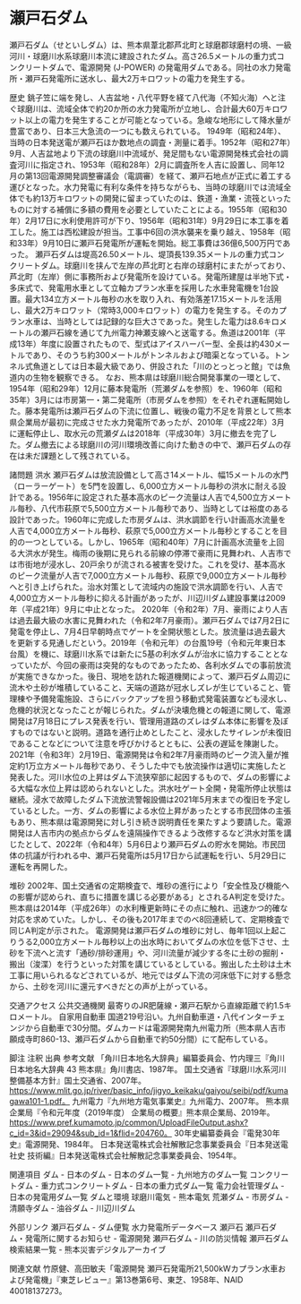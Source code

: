 # 瀬戸石ダム

瀬戸石ダム（せといしダム）は、熊本県葦北郡芦北町と球磨郡球磨村の境、一級河川・球磨川水系球磨川本流に建設されたダム。高さ26.5メートルの重力式コンクリートダムで、電源開発 (J-POWER) の発電用ダムである。同社の水力発電所・瀬戸石発電所に送水し、最大2万キロワットの電力を発生する。

歴史
銚子笠に端を発し、人吉盆地・八代平野を経て八代海（不知火海）へと注ぐ球磨川は、流域全体で約20か所の水力発電所が立地し、合計最大60万キロワット以上の電力を発生することが可能となっている。急峻な地形にして降水量が豊富であり、日本三大急流の一つにも数えられている。
1949年（昭和24年）、当時の日本発送電が瀬戸石ほか数地点の調査・測量に着手。1952年（昭和27年）9月、人吉盆地より下流の球磨川中流域が、発足間もない電源開発株式会社の調査河川に指定され、1953年（昭和28年）2月に調査所を人吉に設置し、同年12月の第13回電源開発調整審議会（電調審）を経て、瀬戸石地点が正式に着工する運びとなった。水力発電に有利な条件を持ちながらも、当時の球磨川では流域全体でも約13万キロワットの開発に留まっていたのは、鉄道・漁業・流筏といったものに対する補償に多額の費用を必要としていたことによる。1955年（昭和30年）2月17日に水利使用許可が下り、1956年（昭和31年）9月29日に本工事を着工した。施工は西松建設が担当。工事中6回の洪水襲来を乗り越え、1958年（昭和33年）9月10日に瀬戸石発電所が運転を開始。総工事費は36億6,500万円であった。
瀬戸石ダムは堤高26.50メートル、堤頂長139.35メートルの重力式コンクリートダム。球磨川を挟んで左岸の芦北町と右岸の球磨村にまたがっており、芦北町（左岸）側に事務所および発電所を設けている。発電所建屋は半地下式・多床式で、発電用水車として立軸カプラン水車を採用した水車発電機を1台設置。最大134立方メートル毎秒の水を取り入れ、有効落差17.15メートルを活用し、最大2万キロワット（常時3,000キロワット）の電力を発生する。そのカプラン水車は、当時としては記録的な巨大さであった。発生した電力は8.6キロメートルの瀬戸石線を通じて九州電力神瀬支線へと送電する。魚道は2001年（平成13年）年度に設置されたもので、型式はアイスハーバー型、全長は約430メートルであり、そのうち約300メートルがトンネルおよび暗渠となっている。トンネル式魚道としては日本最大級であり、併設された「川のとっとっと館」では魚道内の生物を観察できる。
なお、熊本県は球磨川総合開発事業の一環として、1954年（昭和29年）12月に藤本発電所（荒瀬ダムを参照）を、1960年（昭和35年）3月には市房第一・第二発電所（市房ダムを参照）をそれぞれ運転開始した。藤本発電所は瀬戸石ダムの下流に位置し、戦後の電力不足を背景として熊本県企業局が最初に完成させた水力発電所であったが、2010年（平成22年）3月に運転停止し、取水元の荒瀬ダムは2018年（平成30年）3月に撤去を完了した。ダム撤去による球磨川の河川環境改善に向けた動きの中で、瀬戸石ダムの存在は未だ課題として残されている。

諸問題
洪水
瀬戸石ダムは放流設備として高さ14メートル、幅15メートルの水門（ローラーゲート）を5門を設置し、6,000立方メートル毎秒の洪水に耐える設計である。1956年に設定された基本高水のピーク流量は人吉で4,500立方メートル毎秒、八代市萩原で5,500立方メートル毎秒であり、当時としては裕度のある設計であった。1960年に完成した市房ダムは、洪水調節を行い計画高水流量を人吉で4,000立方メートル毎秒、萩原で5,000立方メートル毎秒とすることを目的の一つとしている。しかし、1965年（昭和40年）7月に計画高水流量を上回る大洪水が発生。梅雨の後期に見られる前線の停滞で豪雨に見舞われ、人吉市では市街地が浸水し、20戸余りが流される被害を受けた。これを受け、基本高水のピーク流量が人吉で7,000立方メートル毎秒、萩原で9,000立方メートル毎秒へと引き上げられた。治水対策として流域内の施設で洪水調節を行い、人吉で4,000立方メートル毎秒に抑える計画があったが、川辺川ダム建設事業は2009年（平成21年）9月に中止となった。
2020年（令和2年）7月、豪雨により人吉は過去最大級の水害に見舞われた（令和2年7月豪雨）。瀬戸石ダムでは7月2日に発電を停止し、7月4日早朝時点でゲートを全開状態とした。放流量は過去最大を更新する見通しだという。2019年（令和元年）の台風19号（令和元年東日本台風）を機に、球磨川水系では新たに5基の利水ダムが治水に協力することとなっていたが、今回の豪雨は突発的なものであったため、各利水ダムでの事前放流が実施できなかった。後日、現地を訪れた報道機関によって、瀬戸石ダム周辺に流木や土砂が堆積していること、天端の道路が冠水しズレが生じていること、管理棟や予備発電施設、さらにバックアップを担う移動式発電装置なども浸水し、危機的状況となったことが報じられた。ダムが決壊危機との報道に関して、電源開発は7月18日にプレス発表を行い、管理用道路のズレはダム本体に影響を及ぼすものではないと説明。道路を通行止めとしたこと、浸水したサイレンが未復旧であることなどについて注意を呼びかけるとともに、公表の遅延を陳謝した。
2021年（令和3年）2月19日、電源開発は令和2年7月豪雨時のピーク流入量が推定約1万立方メートル毎秒であり、そうした中でも放流操作は適切に実施したと発表した。河川水位の上昇はダム下流狭窄部に起因するもので、ダムの影響による大幅な水位上昇は認められないとした。洪水吐ゲート全開・発電所停止状態は継続。浸水で故障したダム下流放流警報設備は2021年5月末までの復旧を予定しているとした。一方、ダムの影響による水位上昇があったとする市民団体の主張もあり、熊本県は電源開発に対し引き続き説明責任を果たすよう要請した。電源開発は人吉市内の拠点からダムを遠隔操作できるよう改修するなど洪水対策を講じたとして、2022年（令和4年）5月6日より瀬戸石ダムの貯水を開始。市民団体の抗議が行われる中、瀬戸石発電所は5月17日から試運転を行い、5月29日に運転を再開した。

堆砂
2002年、国土交通省の定期検査で、堆砂の進行により「安全性及び機能への影響が認められ、直ちに措置を講じる必要がある」とされるA判定を受けた。熊本県は2014年（平成26年）の水利権更新時にその点に触れ、迅速かつ的確な対応を求めていた。しかし、その後も2017年までのべ8回連続して、定期検査で同じA判定が示された。
電源開発は瀬戸石ダムの堆砂に対し、毎年1回以上起こりうる2,000立方メートル毎秒以上の出水時においてダムの水位を低下させ、土砂を下流へと流す「通砂/排砂運用」や、河川流量が減少する冬に土砂の掘削・搬出（浚渫）を行うといった対策を講じているとしている。搬出した土砂は土木工事に用いられるなどされているが、地元ではダム下流の河床低下に対する懸念から、土砂を河川に還元すべきだとの声が上がっている。

交通アクセス
公共交通機関
最寄りのJR肥薩線・瀬戸石駅から直線距離で約1.5キロメートル。
自家用自動車
国道219号沿い。九州自動車道・八代インターチェンジから自動車で30分間。ダムカードは電源開発南九州電力所（熊本県人吉市願成寺町860-13、瀬戸石ダムから自動車で約50分間）にて配布している。

脚注
注釈
出典
参考文献
「角川日本地名大辞典」編纂委員会、竹内理三『角川日本地名大辞典 43 熊本県』角川書店、1987年。 
国土交通省『球磨川水系河川整備基本方針』国土交通省、2007年。https://www.mlit.go.jp/river/basic_info/jigyo_keikaku/gaiyou/seibi/pdf/kumagawa101-1.pdf。 
九州電力『九州地方電気事業史』九州電力、2007年。 
熊本県企業局『令和元年度（2019年度） 企業局の概要』熊本県企業局、2019年。https://www.pref.kumamoto.jp/common/UploadFileOutput.ashx?c_id=3&id=29094&sub_id=1&flid=204760。 
30年史編纂委員会『電発30年史』電源開発、1984年。 
日本発送電株式会社解散記念事業委員会『日本発送電社史 技術編』日本発送電株式会社解散記念事業委員会、1954年。

関連項目
ダム - 日本のダム - 日本のダム一覧 - 九州地方のダム一覧
コンクリートダム - 重力式コンクリートダム - 日本の重力式ダム一覧
電力会社管理ダム - 日本の発電用ダム一覧
ダムと環境
球磨川電気 - 熊本電気
荒瀬ダム - 市房ダム - 清願寺ダム - 油谷ダム - 川辺川ダム

外部リンク
瀬戸石ダム - ダム便覧
水力発電所データベース 瀬戸石
瀬戸石ダム・発電所に関するお知らせ - 電源開発
瀬戸石ダム - 川の防災情報
瀬戸石ダム 検索結果一覧 - 熊本災害デジタルアーカイブ

関連文献
竹原健、高田敏夫「電源開発 瀬戸石発電所21,500kWカプラン水車および発電機」『東芝レビュー』第13巻第6号、東芝、1958年、NAID 40018137273。